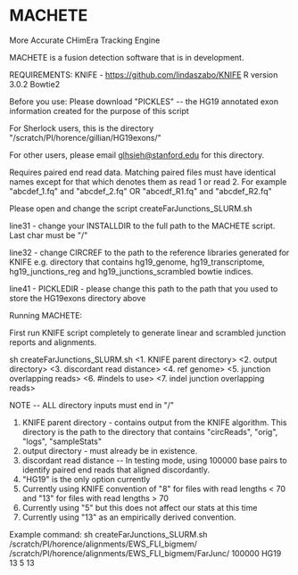 # MACHETE
More Accurate CHimEra Tracking Engine

MACHETE is a fusion detection software that is in development.

REQUIREMENTS: 
KNIFE - https://github.com/lindaszabo/KNIFE
R version 3.0.2
Bowtie2 

Before you use:
Please download "PICKLES" -- the HG19 annotated exon information created for the purpose of this script

For Sherlock users, this is the directory "/scratch/PI/horence/gillian/HG19exons/"

For other users, please email glhsieh@stanford.edu for this directory.

Requires paired end read data.
Matching paired files must have identical names except for that which denotes them as read 1 or read 2. For example "abcdef_1.fq" and "abcdef_2.fq" OR "abcedf_R1.fq" and "abcdef_R2.fq"


Please open and change the script createFarJunctions_SLURM.sh

line31 - change your INSTALLDIR to the full path to the MACHETE script.  Last char must be "/"

line32 - change CIRCREF to the path to the reference libraries generated for KNIFE e.g. directory that contains hg19_genome, hg19_transcriptome, hg19_junctions_reg and hg19_junctions_scrambled bowtie indices.

line41 - PICKLEDIR - please change this path to the path that you used to store the HG19exons directory above

Running MACHETE:

First run KNIFE script completely to generate linear and scrambled junction reports and alignments.


sh createFarJunctions_SLURM.sh <1. KNIFE parent directory> <2. output directory> <3. discordant read distance> <4. ref genome> <5. junction overlapping reads> <6. #indels to use> <7. indel junction overlapping reads> 


NOTE -- ALL directory inputs must end in "/"


1. KNIFE parent directory - contains output from the KNIFE algorithm.  This directory is the path to the directory that contains "circReads", "orig", "logs", "sampleStats"
2. output directory - must already be in existence.
3. discordant read distance -- In testing mode, using 100000 base pairs to identify paired end reads that aligned discordantly.  
4. "HG19" is the only option currently
5. Currently using KNIFE convention of "8" for files with read lengths < 70 and "13" for files with read lengths > 70
6. Currently using "5" but this does not affect our stats at this time
7. Currently using "13" as an empirically derived convention.


Example command:
sh createFarJunctions_SLURM.sh /scratch/PI/horence/alignments/EWS_FLI_bigmem/ /scratch/PI/horence/alignments/EWS_FLI_bigmem/FarJunc/ 100000 HG19 13 5 13
